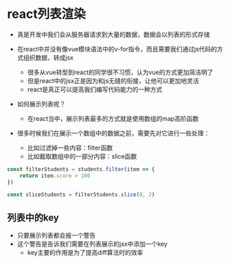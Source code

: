 # react列表渲染

- 真是开发中我们会从服务器请求到大量的数据，数据会以列表的形式存储
- 在react中并没有像vue模块语法中的v-for指令，而且需要我们通过js代码的方式组织数据，转成jsx
  - 很多从vue转型到react的同学很不习惯，认为vue的方式更加简洁明了
  - 但是react中的jsx正是因为和js无缝的衔接，让他可以更加地灵活
  - react是真正可以提高我们编写代码能力的一种方式

- 如何展示列表呢？
  - 在react当中，展示列表最多的方式就是使用数组的map高阶函数

- 很多时候我们在展示一个数组中的数据之前，需要先对它进行一些处理：
  - 比如过滤掉一些内容：filter函数 
  - 比如截取数组中的一部分内容：slice函数

```js
const filterStudents = students.filter(item => {
    return item.score > 100
})
```

```js
const sliceStudents = filterStudents.slice(0, 2)
```



## 列表中的key

- 只要展示列表都会报一个警告
- 这个警告是告诉我们需要在列表展示的jsx中添加一个key
  - key主要的作用是为了提高diff算法时的效率
